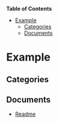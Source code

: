 <!-- START doctoc generated TOC please keep comment here to allow auto update -->
<!-- DON'T EDIT THIS SECTION, INSTEAD RE-RUN doctoc TO UPDATE -->
**Table of Contents**

- [Example](#example)
  - [Categories](#categories)
  - [Documents](#documents)

<!-- END doctoc generated TOC please keep comment here to allow auto update -->

# Example


## Categories


## Documents
- [Readme](Readme.md)